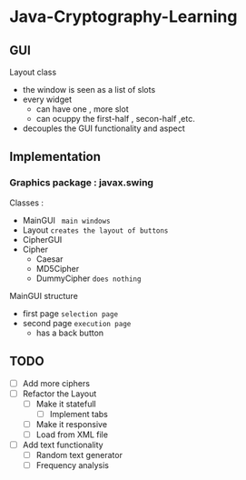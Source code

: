 # Java-Cryptography-Learning

## GUI

Layout class
* the window is seen as a list of slots
* every widget 
	* can have one , more slot
	* can ocuppy the first-half , secon-half ,etc.
* decouples the GUI functionality and aspect

## Implementation

### Graphics package : javax.swing

Classes :
* MainGUI ``` main windows```
* Layout ``` creates the layout of buttons ```
* CipherGUI
* Cipher
	* Caesar
	* MD5Cipher
	* DummyCipher ```does nothing```

MainGUI structure
* first page ``` selection page ```
* second page ``` execution page ```
	* has a back button

## TODO

-[ ] Add more ciphers 
-[ ] Refactor the Layout
    -[ ] Make it statefull
        -[ ] Implement tabs
    -[ ] Make it responsive
    -[ ] Load from XML file
-[ ] Add text functionality
    -[ ] Random text generator
    -[ ] Frequency analysis